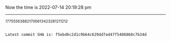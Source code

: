 Now the time is 2022-07-14 20:19:28 pm

---

<small>177555638821706613423281211212</small>

```txt

Latest commit SHA is: f5ebd6c2d1c9b64c629dd7ad47f5406868c7b34d
```
